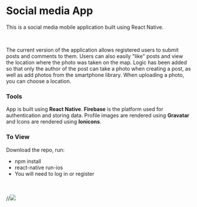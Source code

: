 <h1> Social media App</h1>
<p>This is a social media mobile application built using React Native.</p>
<br>
<p>The current version of the application allows registered users to submit posts and comments to them. Users can also easily "like" posts and view the location where the photo was taken on the map. Logic has been added so that only the author of the post can take a photo when creating a post, as well as add photos from the smartphone library. When uploading a photo, you can choose a location.  </p>
<h3> Tools</h3>
<p> App is built using <b>React Native</b>. <b>Firebase</b> is the platform used for authentication and storing data. Profile images are rendered using <b>Gravatar</b> and Icons are rendered using <b>Ionicons</b>.</p>

<h3> To View </h3>

<p> Download the repo, run: </p>

<ul>
<li>npm install</li>
<li>react-native run-ios</li>
<li> You will need to log in or register </li>
</ul>

<br>
<br>
//<img src="assets/screenshots/connectionsscreenshots.png">
